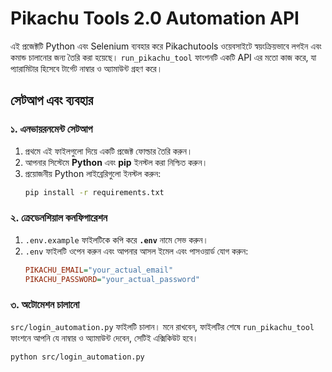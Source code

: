 # Pikachu Tools 2.0 Automation API

এই প্রজেক্টটি Python এবং Selenium ব্যবহার করে Pikachutools ওয়েবসাইটে স্বয়ংক্রিয়ভাবে লগইন এবং কমান্ড চালানোর জন্য তৈরি করা হয়েছে। `run_pikachu_tool` ফাংশনটি একটি API এর মতো কাজ করে, যা প্যারামিটার হিসেবে টার্গেট নাম্বার ও অ্যামাউন্ট গ্রহণ করে।

## সেটআপ এবং ব্যবহার

### ১. এনভায়রনমেন্ট সেটআপ

1.  প্রথমে এই ফাইলগুলো দিয়ে একটি প্রজেক্ট ফোল্ডার তৈরি করুন।
2.  আপনার সিস্টেমে **Python** এবং **pip** ইনস্টল করা নিশ্চিত করুন।
3.  প্রয়োজনীয় Python লাইব্রেরিগুলো ইনস্টল করুন:
    ```bash
    pip install -r requirements.txt
    ```

### ২. ক্রেডেনশিয়াল কনফিগারেশন

1.  `.env.example` ফাইলটিকে কপি করে **`.env`** নামে সেভ করুন।
2.  `.env` ফাইলটি ওপেন করুন এবং আপনার আসল ইমেল এবং পাসওয়ার্ড যোগ করুন:
    ```ini
    PIKACHU_EMAIL="your_actual_email"
    PIKACHU_PASSWORD="your_actual_password"
    ```

### ৩. অটোমেশন চালানো

`src/login_automation.py` ফাইলটি চালান। মনে রাখবেন, ফাইলটির শেষে `run_pikachu_tool` ফাংশনে আপনি যে নাম্বার ও অ্যামাউন্ট দেবেন, সেটিই এক্সিকিউট হবে।

```bash
python src/login_automation.py
